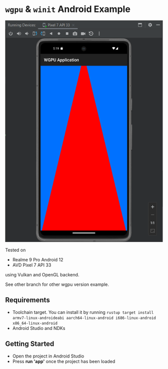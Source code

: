 # `wgpu` & `winit` Android Example

![Triangle](assets/1.png)

Tested on

- Realme 9 Pro Android 12
- AVD Pixel 7 API 33

using Vulkan and OpenGL backend.

See other branch for other wgpu version example.

## Requirements

- Toolchain target. You can install it by running `rustup target install armv7-linux-androideabi aarch64-linux-android i686-linux-android x86_64-linux-android`
- Android Studio and NDKs

## Getting Started

- Open the project in Android Studio
- Press **run 'app'** once the project has been loaded
